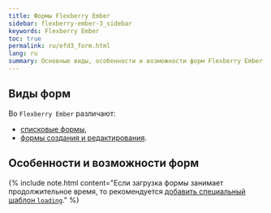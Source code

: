 ```yaml
---
title: Формы Flexberry Ember
sidebar: flexberry-ember-3_sidebar
keywords: Flexberry Ember
toc: true
permalink: ru/efd3_form.html
lang: ru
summary: Основные виды, особенности и возможности форм Flexberry Ember.
---
```


## Виды форм

Во `Flexberry Ember` различают:

* [списковые формы](efd3_listform.html), 
* [формы создания и редактирования](efd3_editform.html).

## Особенности и возможности форм

{% include note.html content="Если загрузка формы занимает продолжительное время, то рекомендуется [добавить специальный шаблон `loading`](https://guides.emberjs.com/v3.1.0/routing/loading-and-error-substates/)." %}


